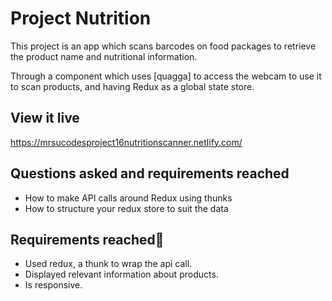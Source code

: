 # Project Nutrition

This project is an app which scans barcodes on food packages to retrieve the product name and nutritional information.

Through a component which uses [quagga] to access the webcam to use it to scan products, and having Redux as a global state store.

## View it live

https://mrsucodesproject16nutritionscanner.netlify.com/

## Questions asked and requirements reached

* How to make API calls around Redux using thunks
* How to structure your redux store to suit the data

## Requirements reached🧪

* Used redux, a thunk to wrap the api call.
* Displayed relevant information about products.
* Is responsive.


